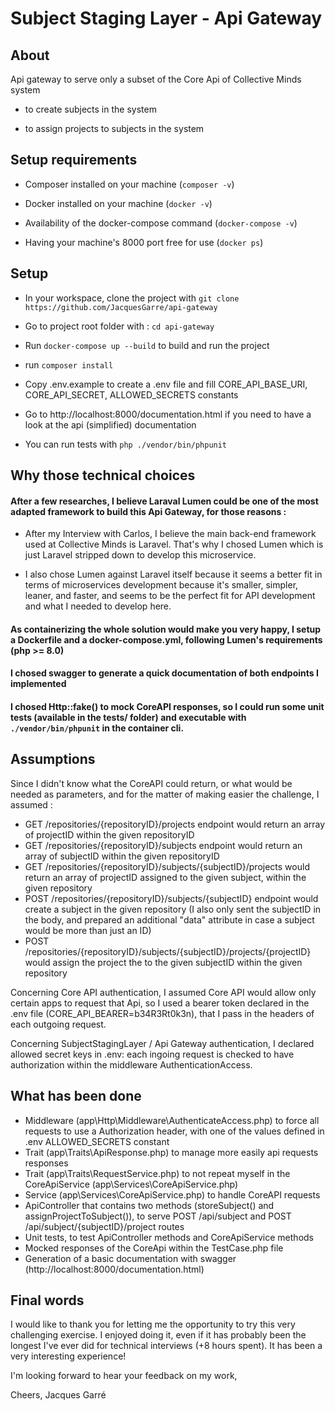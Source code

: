 
  

# Subject Staging Layer - Api Gateway

  

  

## About

  

  

Api gateway to serve only a subset of the Core Api of Collective Minds system

  

- to create subjects in the system

  

- to assign projects to subjects in the system

  

  

## Setup requirements

  

  

- Composer installed on your machine (`composer -v`)

  

- Docker installed on your machine (`docker -v`)

  

- Availability of the docker-compose command (`docker-compose -v`)

  

- Having your machine's 8000 port free for use (`docker ps`)

  

  

## Setup

  

  

- In your workspace, clone the project with `git clone https://github.com/JacquesGarre/api-gateway`

  

- Go to project root folder with : `cd api-gateway`

  

- Run `docker-compose up --build` to build and run the project

  

- run `composer install`

  

- Copy .env.example to create a .env file and fill CORE_API_BASE_URI, CORE_API_SECRET, ALLOWED_SECRETS constants


- Go to http://localhost:8000/documentation.html if you need to have a look at the api (simplified) documentation


- You can run tests with `php ./vendor/bin/phpunit`

  



  

  

## Why those technical choices

  

#### After a few researches, I believe Laraval Lumen could be one of the most adapted framework to build this Api Gateway, for those reasons :

- After my Interview with Carlos, I believe the main back-end framework used at Collective Minds is Laravel. That's why I chosed Lumen which is just Laravel stripped down to develop this microservice.

- I also chose Lumen against Laravel itself because it seems a better fit in terms of microservices development because it's smaller, simpler, leaner, and faster, and seems to be the perfect fit for API development and what I needed to develop here.

#### As containerizing the whole solution would make you very happy, I setup a Dockerfile and a docker-compose.yml, following Lumen's requirements (php >= 8.0)

#### I chosed swagger to generate a quick documentation of both endpoints I implemented

 #### I chosed Http::fake() to mock CoreAPI responses, so I could run some unit tests (available in the tests/ folder) and executable with `./vendor/bin/phpunit` in the container cli.


  ## Assumptions
  
 Since I didn't know what the CoreAPI could return, or what would be needed as parameters, and for the matter of making easier the challenge, I assumed : 
  - GET /repositories/{repositoryID}/projects endpoint would return an array of projectID within the given repositoryID
  - GET /repositories/{repositoryID}/subjects endpoint would return an array of subjectID within the given repositoryID
  - GET /repositories/{repositoryID}/subjects/{subjectID}/projects would return an array of projectID assigned to the given subject, within the given repository
  - POST /repositories/{repositoryID}/subjects/{subjectID} endpoint would create a subject in the given repository (I also only sent the subjectID in the body, and prepared an additional "data" attribute in case a subject would be more than just an ID)
  - POST /repositories/{repositoryID}/subjects/{subjectID}/projects/{projectID} would assign the project the to the given subjectID within the given repository

Concerning Core API authentication, I assumed Core API would allow only certain apps to request that Api, so I used a bearer token declared in the .env file (CORE_API_BEARER=b34R3Rt0k3n), that I pass in the headers of each outgoing request.

Concerning SubjectStagingLayer / Api Gateway authentication, I declared allowed secret keys in .env: each ingoing request is checked to have authorization within the middleware AuthenticationAccess.



  

## What has been done

- Middleware (app\Http\Middleware\AuthenticateAccess.php) to force all requests to use a Authorization header, with one of the values defined in .env ALLOWED_SECRETS constant
-  Trait (app\Traits\ApiResponse.php) to manage more easily api requests responses
-  Trait (app\Traits\RequestService.php) to not repeat myself in the CoreApiService (app\Services\CoreApiService.php)
- Service (app\Services\CoreApiService.php) to handle CoreAPI requests
- ApiController that contains two methods (storeSubject() and assignProjectToSubject()), to serve POST /api/subject and POST /api/subject/{subjectID}/project routes
- Unit tests, to test ApiController methods and CoreApiService methods
- Mocked responses of the CoreApi within the TestCase.php file
- Generation of a basic documentation with swagger (http://localhost:8000/documentation.html)


  
## Final words


I would like to thank you for letting me the opportunity to try this very challenging exercise. I enjoyed doing it, even if it has probably been the longest I've ever did for technical interviews (+8 hours spent). It has been a very interesting experience!


I'm looking forward to hear your feedback on my work,

Cheers, 
Jacques Garré
